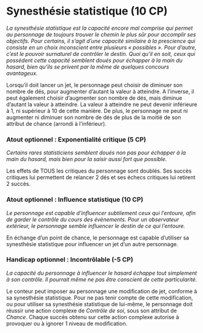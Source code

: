 # Synesthésie statistique (10 CP)
*La synesthésie statistique est la capacité encore mal comprise qui permet au personnage de toujours trouver le chemin le plus sûr pour accomplir ses objectifs. Pour certains, il s’agit d’une capacité similaire à la prescience qui consiste en un choix inconscient entre plusieurs « possibles ». Pour d’autre, c’est le pouvoir surnaturel de contrôler le destin. Quoi qu’il en soit, ceux qui possèdent cette capacité semblent doués pour échapper à la main du hasard, bien qu’ils se privent par la même de quelques concours avantageux.*

Lorsqu’il doit lancer un jet, le personnage peut choisir de diminuer son nombre de dés, pour augmenter d’autant la valeur à atteindre. A l’inverse, il peut également choisir d’augmenter son nombre de dés, mais diminue d’autant la valeur à atteindre. La valeur à atteindre ne peut devenir inférieure à 1, ni supérieur à 10 de cette manière. De plus, le personnage ne peut ni augmenter ni diminuer son nombre de dés de plus de la moitié de son attribut de chance (arrondi à l'inférieur).

### Atout optionnel : Exponentialité critique (5 CP)
*Certains rares statisticiens semblent doués non pas pour échapper à la main du hasard, mais bien pour la saisir aussi fort que possible.*

Les effets de TOUS les critiques du personnage sont doublés. Ses succès critiques lui permettent de relancer 2 dés et ses échecs critiques lui retirent 2 succès. 

### Atout optionnel : Influence statistique (10 CP)
*Le personnage est capable d’influencer subtilement ceux qui l’entoure, afin de garder le contrôle du cours des évènements. Pour un observateur extérieur, le personnage semble influencer le destin de ce qui l’entoure.*

En échange d’un point de chance, le personnage est capable d’utiliser sa synesthésie statistique pour influencer un jet d’un autre personnage.

### Handicap optionnel : Incontrôlable (-5 CP)
*La capacité du personnage à influencer le hasard échappe tout simplement à son contrôle. Il pourrait même ne pas être conscient de cette particularité.*

Le conteur peut imposer au personnage une modification de jet, conforme à sa synesthésie statistique. 
Pour ne pas tenir compte de cette modification, ou pour utiliser sa synesthésie statistique de lui-même, le personnage doit réussir une action complexe de *Contrôle de soi*, sous son attribut de *Chance*. Chaque succès obtenu sur cette action complexe autorise à provoquer ou à ignorer 1 niveau de modification.